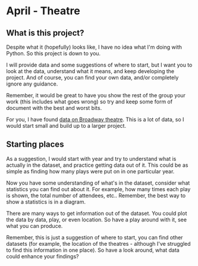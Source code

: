 # April - Theatre

## What is this project?

Despite what it (hopefully) looks like, I have no idea what I'm doing with Python. So this project is down to you.

I will provide data and some suggestions of where to start, but I want you to look at the data, understand what it means, and keep developing the project. And of course, you can find your own data, and/or completely ignore any guidance.

Remember, it would be great to have you show the rest of the group your work (this includes what goes wrong) so try and keep some form of document with the best and worst bits.

For you, I have found [data on Broadway theatre](/broadway.csv). This is a lot of data, so I would start small and build up to a larger project.

## Starting places

As a suggestion, I would start with year and try to understand what is actually in the dataset, and practice getting data out of it. This could be as simple as finding how many plays were put on in one particular year.

Now you have some understanding of what's in the dataset, consider what statistics you can find out about it. For example, how many times each play is shown, the total number of attendees, etc.. Remember, the best way to show a statistics is in a diagram.

There are many ways to get information out of the dataset. You could plot the data by data, play, or even location. So have a play around with it, see what you can produce.

Remember, this is just a suggestion of where to start, you can find other datasets (for example, the location of the theatres - although I've struggled to find this information in one place). So have a look around, what data could enhance your findings?

